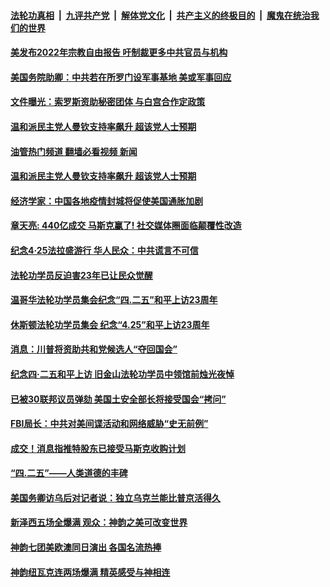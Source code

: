 ####  [法轮功真相](../../../../basic/blob/master/README.md?t=04280531) &nbsp;|&nbsp; [九评共产党](../../../../9ping.md/blob/master/README.md?t=04280531) &nbsp;|&nbsp; [解体党文化](../../../../jtdwh.md/blob/master/README.md?t=04280531)  &nbsp;|&nbsp; [共产主义的终极目的](../../../../gczydzjmd.md/blob/master/README.md?t=04280531) &nbsp;|&nbsp; [魔鬼在统治我们的世界](../../../../mgztzwmdsj.md/blob/master/README.md?t=04280531) 

#### [美发布2022年宗教自由报告 吁制裁更多中共官员与机构](../pages/soh6/615844.md?t=04280531) 
#### [美国务院助卿：中共若在所罗门设军事基地 美或军事回应](../pages/soh6/615616.md?t=04280531) 
#### [文件曝光：索罗斯资助秘密团体 与白宫合作定政策](../pages/soh6/615613.md?t=04280531) 
#### [温和派民主党人曼钦支持率飙升 超该党人士预期](../pages/soh6/615604.md?t=04280531) 
#### [油管热门频道 翻墙必看视频 新闻](http://78.141.244.201:81/youtube.html?04280531)
#### [温和派民主党人曼钦支持率飙升 超该党人士预期](../pages/soh6/615604.md?t=04280531) 
#### [经济学家：中国各地疫情封城将促使美国通胀加剧](../pages/soh6/615571.md?t=04280531) 
#### [章天亮: 440亿成交 马斯克赢了! 社交媒体圈面临颠覆性改造](../pages/soh6/615574.md?t=04280531) 
#### [纪念4·25法拉盛游行  华人民众：中共谎言不可信](../pages/soh6/615538.md?t=04280531) 
#### [法轮功学员反迫害23年已让民众觉醒](../pages/soh6/615448.md?t=04280531) 
#### [温哥华法轮功学员集会纪念“四.二五”和平上访23周年](../pages/soh6/615415.md?t=04280531) 
#### [休斯顿法轮功学员集会 纪念“4.25”和平上访23周年](../pages/soh6/615403.md?t=04280531) 
#### [消息：川普将资助共和党候选人“夺回国会”](../pages/soh6/615346.md?t=04280531) 
#### [纪念四·二五和平上访 旧金山法轮功学员中领馆前烛光夜悼](../pages/soh6/615391.md?t=04280531) 
#### [已被30联邦议员弹劾 美国土安全部长将接受国会“拷问”](../pages/soh6/615340.md?t=04280531) 
#### [FBI局长：中共对美间谍活动和网络威胁“史无前例”](../pages/soh6/615310.md?t=04280531) 
#### [成交！消息指推特股东已接受马斯克收购计划](../pages/soh6/615295.md?t=04280531) 
#### [“四.二五”——人类道德的丰碑](../pages/soh6/615178.md?t=04280531) 
#### [美国务卿访乌后对记者说：独立乌克兰能比普京活得久](../pages/soh6/615205.md?t=04280531) 
#### [新泽西五场全爆满 观众：神韵之美可改变世界](../pages/soh6/615199.md?t=04280531) 
#### [神韵七团美欧澳同日演出 各国名流热捧](../pages/soh6/615136.md?t=04280531) 
#### [神韵纽瓦克连两场爆满 精英感受与神相连](../pages/soh6/615031.md?t=04280531) 
<img src='http://gfw-breaker.win/goodnews/indexes/soh6.md' width='0px' height='0px'/>
